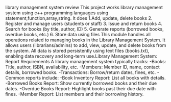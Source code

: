 library management system review This project works library management system using c++ programming languages using statement,function,array,string. It does 1.Add, update, delete books 2. Register and manage users (students or staff) 3. Issue and return books 4. Search for books (by title, author, ID) 5. Generate reports (borrowed books, overdue books, etc.) 6. Store data using files This module handles all operations related to managing books in the Library Management System. It allows users (librarians/admins) to add, view, update, and delete books from the system. All data is stored persistently using text files (books.txt), enabling data recovery and long-term use.Library Management System: Report Requirements
A library management system typically tracks:
-Books: Title, author, ISBN, availability, etc.
-Members: Member ID, name, contact details, borrowed books.
-Transactions: Borrow/return dates, fines, etc.
-Common reports include:
-Book Inventory Report: List all books with details.
-Borrowed Books Report: Show currently borrowed books and their due dates.
-Overdue Books Report: Highlight books past their due date with fines.
-Member Report: List members and their borrowing history.

